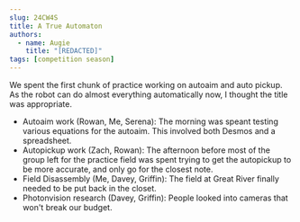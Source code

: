 ```yaml
---
slug: 24CW4S
title: A True Automaton
authors:
  - name: Augie
    title: "[REDACTED]"
tags: [competition season]
---
```

We spent the first chunk of practice working on autoaim and auto pickup. As the robot can do almost everything automatically now, I thought the title was appropriate.
* Autoaim work (Rowan, Me, Serena): The morning was speant testing various equations for the autoaim. This involved both Desmos and a spreadsheet. 
* Autopickup work (Zach, Rowan): The afternoon before most of the group left for the practice field was spent trying to get the autopickup to be more accurate, and only go for the closest note.
* Field Disassembly (Me, Davey, Griffin): The field at Great River finally needed to be put back in the closet. 
* Photonvision research (Davey, Griffin): People looked into cameras that won't break our budget.